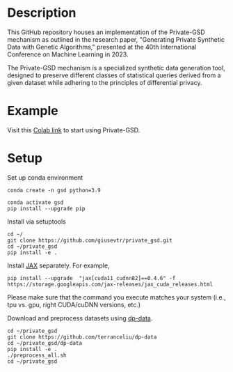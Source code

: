
# Description 
This GitHub repository houses an implementation of the Private-GSD mechanism
as outlined in the research paper, "Generating Private Synthetic Data with
Genetic Algorithms," presented at the 40th International Conference
on Machine Learning in 2023.

The Private-GSD mechanism is a specialized synthetic data generation tool,
designed to preserve different classes of statistical queries derived
from a given dataset while adhering to the principles of differential privacy.

# Example 


Visit this [Colab link](https://colab.research.google.com/drive/1t49XFG51pmcIsRqAhF_veHbrbfrVZBuy?usp=sharing) to start using Private-GSD.


# Setup

Set up conda environment
````
conda create -n gsd python=3.9

conda activate gsd 
pip install --upgrade pip
````

Install via setuptools
````
cd ~/
git clone https://github.com/giusevtr/private_gsd.git
cd ~/private_gsd 
pip install -e .
````

Install [JAX](https://github.com/google/jax#installation) separately. For example,
````
pip install --upgrade  "jax[cuda11_cudnn82]==0.4.6" -f https://storage.googleapis.com/jax-releases/jax_cuda_releases.html
````
Please make sure that the command you execute matches your system (i.e., tpu vs. gpu, right CUDA/cuDNN versions, etc.)

Download and preprocess datasets using [dp-data](https://github.com/terranceliu/dp-data).
````
cd ~/private_gsd 
git clone https://github.com/terranceliu/dp-data
cd ~/private_gsd/dp-data
pip install -e .
./preprocess_all.sh
cd ~/private_gsd
````

